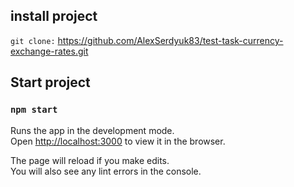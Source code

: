 ## install project
`git clone:` https://github.com/AlexSerdyuk83/test-task-currency-exchange-rates.git

## Start project

### `npm start`

Runs the app in the development mode.\
Open [http://localhost:3000](http://localhost:3000) to view it in the browser.

The page will reload if you make edits.\
You will also see any lint errors in the console.

